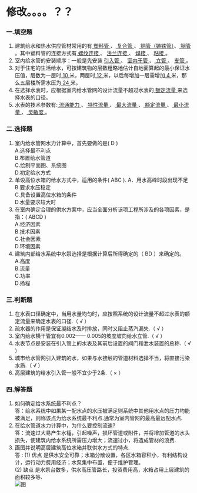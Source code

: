 # 修改。。。。？？

### 一.填空题
1. 建筑给水和热水供应管材常用的有<u> 塑料管 </u>、<u> 复合管 </u> 、<u>  铜管（铸铁管）</u>、<u> 钢管 </u>。其中塑料管的连接方式有<u> 螺纹连接 </u> 、 <u> 法兰连接  </u> 、 <u> 焊接 </u> 、 <u> 粘接 </u> 。 
2. 室内给水管的安装顺序：一般是先安装 <u> 引入管 </u>  、 <u>  室内干管  </u> 、<u>  立管  </u>  、 <u> 支管  </u>   。
3. 对于住宅的生活给水，可按建筑物的层数粗略地估计自地面算起的最小保证水压值，层数为一层时<u> 10 </u> 米，两层时<u> 12 </u> 米，以后每增加一层需增加<u> 4 </u>米，那么五层楼所需水压为<u> 24 </u> 米。
4. 在选择水表时，应根据室内给水管网的设计流量不超过水表的<u> 额定流量 </u> 来选择水表的口径。
5. 水表的技术参数有:<u> 流通能力 </u>、<u> 特性流量  </u> 、<u>  最大流量  </u> 、<u> 额定流量 </u>、<u> 最小流量 </u>、<u> 灵敏度  </u>。
### 二.选择题
1. 室内给水管网水力计算中，首先要做的是( D )    
A.选择最不利点  
B.布置给水管道  
C.绘制平面图、系统图    
D.初定给水方式
2. 单设高位水箱的给水方式中，适用的条件( ABC ). 
A．用水高峰时段出现不足 
B.要求水压稳定  
C.具备设置高位水箱的条件    
D.水量要求较大时
3. 在室内确定合理的供水方案中，应当全面分析该项工程所涉及的各项因素，是指：( ABCD )  
A.经济因素  
B.技术因素  
C.社会因素  
D.环境因素
4. 建筑内部给水系统中水泵选择是根据计算后所得确定的（ BD ）来确定的。  
A.高度  
B.流量  
C.功率  
D.扬程
### 三.判断题
1. 在水表口径确定中，当用水量均匀时，应按照系统的设计流量不超过水表的额定流量来确定水表的口径.（ √ ）
2. 疏水器的作用是保证凝结水及时排放，同时又阻止蒸汽漏失.（ √ ）
3. 室内给水横干管宜有0.002—— 0.005的坡度坡向给水立管.（ √ ）
4. 水表节点是安装在引入管上的水表及其前后设置的阀门和泄水装置的总称.（ √ ）
5. 城市给水管网引入建筑的水，如果与水接触的管道材料选择不当，将直接污染水质.（ √ ）
6. 高层建筑的给水引入管一般不宜少于2条.（ × ）
### 四.解答题
1. 如何确定给水系统最不利点？   
   答：给水系统中如果某一配水点的水压被满足则系统中其他用水点的压力均能被满足，则称该点为给水系统最不利点.通常为室内管网的最高最远配水点.
2. 在给水管道水力计算中，为什么要控制流速?  
   答：流速过大易产生水锤，引起噪声，损坏管道或附件，并将增加管道的水头损失，使建筑内给水系统所需压力增大；流速过小，将造成管材的浪费.
3. 画图并说明高层建筑高位水箱并联供水方式的特点.    
   答 : (1) 优点 是供水安全可靠；水箱分散设置，各区水箱容积小，有利结构设计，运行动力费用经济；水泵集中布置，便于维护管理。   
   (2) 缺点 是水泵台数多，供水高压管路长，投资费用高，水箱占用上层建筑的面积较多等.     
   ![图](https://img.wendangxiazai.com/pic/24b75bcf8f9951e79b89680203d8ce2f0166652c/13-463-png_6_0_0_337_233_218_405_892.979_1262.879-248-0-0-248.jpg)